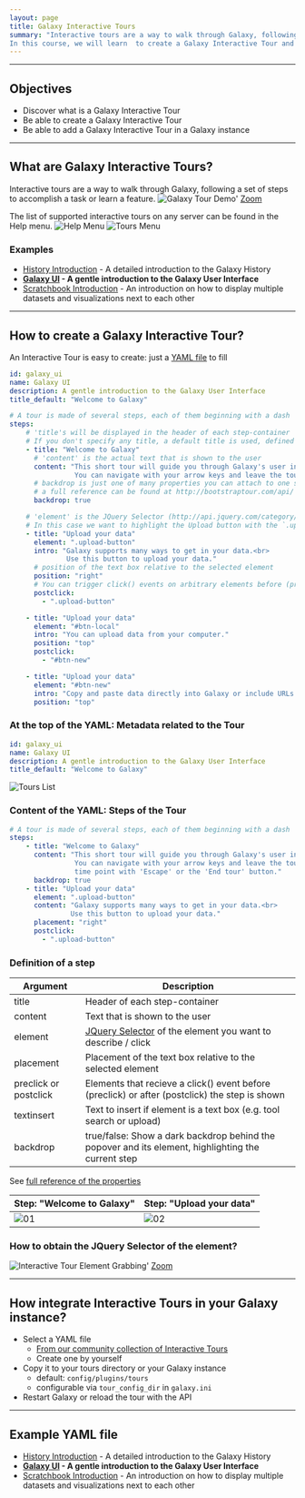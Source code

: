 ```yaml
---
layout: page
title: Galaxy Interactive Tours
summary: "Interactive tours are a way to walk through Galaxy, following a set of steps to accomplish a task or learn a feature. 
In this course, we will learn  to create a Galaxy Interactive Tour and add it in a Galaxy Instance."
---
```


___

## Objectives
- Discover what is a Galaxy Interactive Tour
- Be able to create a Galaxy Interactive Tour
- Be able to add a Galaxy Interactive Tour in a Galaxy instance

___

## What are Galaxy Interactive Tours?
Interactive tours are a way to walk through Galaxy, following a set of steps to accomplish a task or learn a feature. 
![Galaxy Tour Demo']({{site.url}}/images/galaxy_tour_demo.gif)
[Zoom]({{site.url}}/images/galaxy_tour_demo.gif)

The list of supported interactive tours on any server can be found in the Help menu. 
![Help Menu]({{site.url}}/images/help_tours.png)
![Tours Menu]({{site.url}}/images/tours_screenshot.png)
### Examples
- [History Introduction](https://usegalaxy.org/tours/core.history) - A detailed introduction to the Galaxy History
- **[Galaxy UI](https://usegalaxy.org/tours/core.galaxy_ui) - A gentle introduction to the Galaxy User Interface**
- [Scratchbook Introduction](https://usegalaxy.org/tours/core.scratchbook) - An introduction on how to display multiple datasets and visualizations next to each other

___

## How to create a Galaxy Interactive Tour?
An Interactive Tour is easy to create: just a [YAML file]({{site.url}}/assets/core.galaxy_ui.yaml) to fill
```yaml
id: galaxy_ui
name: Galaxy UI
description: A gentle introduction to the Galaxy User Interface
title_default: "Welcome to Galaxy"

# A tour is made of several steps, each of them beginning with a dash '-'
steps:
    # 'title's will be displayed in the header of each step-container
    # If you don't specify any title, a default title is used, defined above.
    - title: "Welcome to Galaxy"
      # 'content' is the actual text that is shown to the user
      content: "This short tour will guide you through Galaxy's user interface.<br>
                You can navigate with your arrow keys and leave the tour at any time point with 'Escape' or the 'End tour' button."
      # backdrop is just one of many properties you can attach to one step-container,
      # a full reference can be found at http://bootstraptour.com/api/
      backdrop: true

    # 'element' is the JQuery Selector (http://api.jquery.com/category/selectors/) of the element you want to describe
    # In this case we want to highlight the Upload button with the `.upload-button` selector
    - title: "Upload your data"
      element: ".upload-button"
      intro: "Galaxy supports many ways to get in your data.<br>
              Use this button to upload your data."
      # position of the text box relative to the selected element
      position: "right"
      # You can trigger click() events on arbitrary elements before (preclick) or after (postclick) the element is shown
      postclick:
        - ".upload-button"

    - title: "Upload your data"
      element: "#btn-local"
      intro: "You can upload data from your computer."
      position: "top"
      postclick:
        - "#btn-new"

    - title: "Upload your data"
      element: "#btn-new"
      intro: "Copy and paste data directly into Galaxy or include URLs that lead to your data"
      position: "top"
```
### At the top of the YAML: Metadata related to the Tour
```yaml
id: galaxy_ui
name: Galaxy UI
description: A gentle introduction to the Galaxy User Interface
title_default: "Welcome to Galaxy"
```
![Tours List]({{site.url}}/images/tours_list.png)
### Content of the YAML: Steps of the Tour
```yaml
# A tour is made of several steps, each of them beginning with a dash '-'
steps:
    - title: "Welcome to Galaxy"
      content: "This short tour will guide you through Galaxy's user interface.<br>
                You can navigate with your arrow keys and leave the tour at any
                time point with 'Escape' or the 'End tour' button."
      backdrop: true
    - title: "Upload your data"
      element: ".upload-button"
      content: "Galaxy supports many ways to get in your data.<br>
               Use this button to upload your data."
      placement: "right"
      postclick:
        - ".upload-button"
```
### Definition of a step

Argument | Description
------------ | -------------
title |	Header of each step-container
content	| Text that is shown to the user
element	| [JQuery Selector](http://api.jquery.com/category/selectors) of the element you want to describe / click
placement | 	Placement of the text box relative to the selected element
preclick or postclick |	Elements that recieve a click() event before (preclick) or after (postclick) the step is shown
textinsert	| Text to insert if element is a text box (e.g. tool search or upload)
backdrop	| true/false: Show a dark backdrop behind the popover and its element, highlighting the current step

See [full reference of the properties](http://bootstraptour.com/api/)

 Step: "Welcome to Galaxy"| Step: "Upload your data" 
------------ | -------------
![01]({{site.url}}/images/ui_01.png) | ![02]({{site.url}}/images/ui_02.png)

### How to obtain the JQuery Selector of the element?
![Interactive Tour Element Grabbing']({{site.url}}/images/interactive_tour_element_grabbing.gif)
[Zoom]({{site.url}}/images/interactive_tour_element_grabbing.gif)

___

## How integrate Interactive Tours in your Galaxy instance?
- Select a YAML file
    - [From our community collection of Interactive Tours](https://github.com/galaxyproject/galaxy-tours)
    - Create one by yourself
- Copy it to your tours directory or your Galaxy instance
    - default: `config/plugins/tours`
    - configurable via `tour_config_dir` in `galaxy.ini`
- Restart Galaxy or reload the tour with the API

___

## Example YAML file
- [History Introduction](https://github.com/galaxyproject/galaxy/blob/dev/config/plugins/tours/core.history.yaml) - A detailed introduction to the Galaxy History
- **[Galaxy UI](https://github.com/galaxyproject/galaxy/blob/dev/config/plugins/tours/core.galaxy_ui.yaml) - A gentle introduction to the Galaxy User Interface**
- [Scratchbook Introduction](https://github.com/galaxyproject/galaxy/blob/dev/config/plugins/tours/core.scratchbook.yaml) - An introduction on how to display multiple datasets and visualizations next to each other